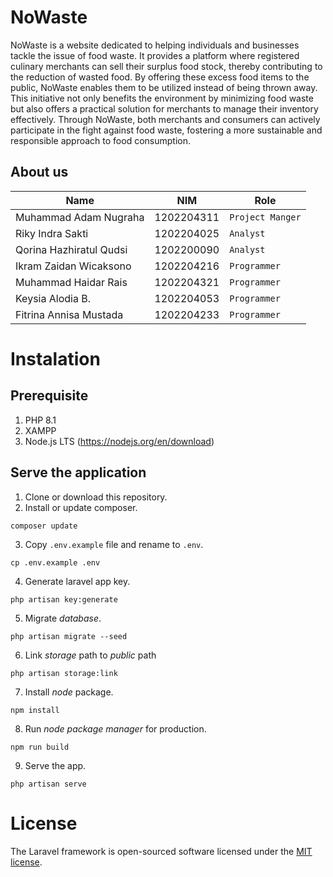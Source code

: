 # NoWaste
NoWaste is a website dedicated to helping individuals and businesses tackle the issue of food waste. It provides a platform where registered culinary merchants can sell their surplus food stock, thereby contributing to the reduction of wasted food. By offering these excess food items to the public, NoWaste enables them to be utilized instead of being thrown away. This initiative not only benefits the environment by minimizing food waste but also offers a practical solution for merchants to manage their inventory effectively. Through NoWaste, both merchants and consumers can actively participate in the fight against food waste, fostering a more sustainable and responsible approach to food consumption.

## About us
| Name | NIM | Role |
|-----------------|-----------------|-----------------|
| Muhammad Adam Nugraha   | 1202204311    | `Project Manger` |
| Riky Indra Sakti        | 1202204025    | `Analyst`        |
| Qorina Hazhiratul Qudsi | 1202200090    | `Analyst`        |
| Ikram Zaidan Wicaksono  | 1202204216    | `Programmer`     |
| Muhammad Haidar Rais    | 1202204321    | `Programmer`     |
| Keysia Alodia B.        | 1202204053    | `Programmer`     |
| Fitrina Annisa Mustada  | 1202204233    | `Programmer`     |

# Instalation
## Prerequisite
1. PHP 8.1
2. XAMPP
3. Node.js LTS (https://nodejs.org/en/download)

## Serve the application

1. Clone or download this repository.
2. Install or update composer.
```
composer update
```
3. Copy `.env.example` file and rename to `.env`.
```
cp .env.example .env
```
4. Generate laravel app key.
```
php artisan key:generate
```
5. Migrate *database*.
```
php artisan migrate --seed
```
6. Link *storage* path to *public* path
```
php artisan storage:link
```
7. Install *node* package.
```
npm install
```
8. Run *node package manager* for production.
```
npm run build
```
9. Serve the app.
```
php artisan serve
```

# License
The Laravel framework is open-sourced software licensed under the [MIT license](https://opensource.org/licenses/MIT).
